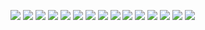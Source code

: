 ![](https://github.com/Zedd1558/Tsaurus-teaching-assistant-for-Kids-using-OCR-and-webscrapping/blob/master/FINAL%20PRESENTATION/Slide1.JPG)
![](https://github.com/Zedd1558/Tsaurus-teaching-assistant-for-Kids-using-OCR-and-webscrapping/blob/master/FINAL%20PRESENTATION/Slide2.JPG)
![](https://github.com/Zedd1558/Tsaurus-teaching-assistant-for-Kids-using-OCR-and-webscrapping/blob/master/FINAL%20PRESENTATION/Slide3.JPG)
![](https://github.com/Zedd1558/Tsaurus-teaching-assistant-for-Kids-using-OCR-and-webscrapping/blob/master/FINAL%20PRESENTATION/Slide4.JPG)
![](https://github.com/Zedd1558/Tsaurus-teaching-assistant-for-Kids-using-OCR-and-webscrapping/blob/master/FINAL%20PRESENTATION/Slide5.JPG)
![](https://github.com/Zedd1558/Tsaurus-teaching-assistant-for-Kids-using-OCR-and-webscrapping/blob/master/FINAL%20PRESENTATION/Slide6.JPG)
![](https://github.com/Zedd1558/Tsaurus-teaching-assistant-for-Kids-using-OCR-and-webscrapping/blob/master/FINAL%20PRESENTATION/Slide7.JPG)
![](https://github.com/Zedd1558/Tsaurus-teaching-assistant-for-Kids-using-OCR-and-webscrapping/blob/master/FINAL%20PRESENTATION/Slide8.JPG)
![](https://github.com/Zedd1558/Tsaurus-teaching-assistant-for-Kids-using-OCR-and-webscrapping/blob/master/FINAL%20PRESENTATION/Slide9.JPG)
![](https://github.com/Zedd1558/Tsaurus-teaching-assistant-for-Kids-using-OCR-and-webscrapping/blob/master/FINAL%20PRESENTATION/Slide10.JPG)
![](https://github.com/Zedd1558/Tsaurus-teaching-assistant-for-Kids-using-OCR-and-webscrapping/blob/master/FINAL%20PRESENTATION/Slide11.JPG)
![](https://github.com/Zedd1558/Tsaurus-teaching-assistant-for-Kids-using-OCR-and-webscrapping/blob/master/FINAL%20PRESENTATION/Slide12.JPG)
![](https://github.com/Zedd1558/Tsaurus-teaching-assistant-for-Kids-using-OCR-and-webscrapping/blob/master/FINAL%20PRESENTATION/Slide13.JPG)
![](https://github.com/Zedd1558/Tsaurus-teaching-assistant-for-Kids-using-OCR-and-webscrapping/blob/master/FINAL%20PRESENTATION/Slide14.JPG)
![](https://github.com/Zedd1558/Tsaurus-teaching-assistant-for-Kids-using-OCR-and-webscrapping/blob/master/FINAL%20PRESENTATION/Slide15.JPG)

